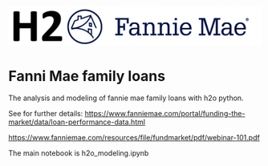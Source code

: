 
![](h2ofannie.png)

# Fanni Mae family loans

The analysis and modeling of fannie mae family loans with h2o python.

See for further details:
https://www.fanniemae.com/portal/funding-the-market/data/loan-performance-data.html

https://www.fanniemae.com/resources/file/fundmarket/pdf/webinar-101.pdf

The main notebook is h2o_modeling.ipynb
